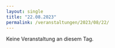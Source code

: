 ```yaml
---
layout: single
title: "22.08.2023"
permalink: /veranstaltungen/2023/08/22/
---
```


Keine Veranstaltung an diesem Tag.
